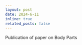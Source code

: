 ```yaml
---
layout: post
date: 2024-6-11
inline: true
related_posts: false
---
```


Publication of paper on Body Parts